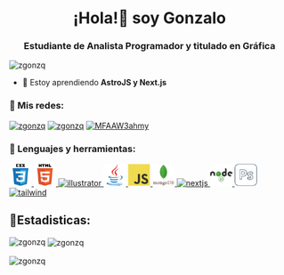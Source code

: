 <h1 align="center">¡Hola!👋 soy Gonzalo</h1>
<h3 align="center">Estudiante de Analista Programador y titulado en Gráfica</h3>

<p align="left"> <img src="https://komarev.com/ghpvc/?username=zgonzq&label=Vistas%20de%20mi%20perfil&color=ff006f&style=flat-square" alt="zgonzq" /> </p>

- 🌱 Estoy aprendiendo **AstroJS y Next.js**

<h3 align="left">🚦 Mis redes:</h3>
<p align="left">
<a href="https://twitter.com/zgonzq" target="blank"><img align="center" src="https://raw.githubusercontent.com/rahuldkjain/github-profile-readme-generator/master/src/images/icons/Social/twitter.svg" alt="zgonzq" height="30" width="40" /></a>
<a href="https://www.youtube.com/c/zgonzq" target="blank"><img align="center" src="https://raw.githubusercontent.com/rahuldkjain/github-profile-readme-generator/master/src/images/icons/Social/youtube.svg" alt="zgonzq" height="30" width="40" /></a>
<a href="https://discord.gg/MFAAW3ahmy" target="blank"><img align="center" src="https://raw.githubusercontent.com/rahuldkjain/github-profile-readme-generator/master/src/images/icons/Social/discord.svg" alt="MFAAW3ahmy" height="30" width="40" /></a>
</p>

<h3 align="left">🔎 Lenguajes y herramientas:</h3>
<p align="left"> <a href="https://www.w3schools.com/css/" target="_blank" rel="noreferrer"> <img src="https://raw.githubusercontent.com/devicons/devicon/master/icons/css3/css3-original-wordmark.svg" alt="css3" width="40" height="40"/> </a> <a href="https://www.w3.org/html/" target="_blank" rel="noreferrer"> <img src="https://raw.githubusercontent.com/devicons/devicon/master/icons/html5/html5-original-wordmark.svg" alt="html5" width="40" height="40"/> </a> <a href="https://www.adobe.com/in/products/illustrator.html" target="_blank" rel="noreferrer"> <img src="https://www.vectorlogo.zone/logos/adobe_illustrator/adobe_illustrator-icon.svg" alt="illustrator" width="40" height="40"/> </a> <a href="https://www.java.com" target="_blank" rel="noreferrer"> <img src="https://raw.githubusercontent.com/devicons/devicon/master/icons/java/java-original.svg" alt="java" width="40" height="40"/> </a> <a href="https://developer.mozilla.org/en-US/docs/Web/JavaScript" target="_blank" rel="noreferrer"> <img src="https://raw.githubusercontent.com/devicons/devicon/master/icons/javascript/javascript-original.svg" alt="javascript" width="40" height="40"/> </a> <a href="https://www.mongodb.com/" target="_blank" rel="noreferrer"> <img src="https://raw.githubusercontent.com/devicons/devicon/master/icons/mongodb/mongodb-original-wordmark.svg" alt="mongodb" width="40" height="40"/> </a> <a href="https://nextjs.org/" target="_blank" rel="noreferrer"> <img src="https://cdn.worldvectorlogo.com/logos/nextjs-2.svg" alt="nextjs" width="40" height="40"/> </a> <a href="https://nodejs.org" target="_blank" rel="noreferrer"> <img src="https://raw.githubusercontent.com/devicons/devicon/master/icons/nodejs/nodejs-original-wordmark.svg" alt="nodejs" width="40" height="40"/> </a> <a href="https://www.photoshop.com/en" target="_blank" rel="noreferrer"> <img src="https://raw.githubusercontent.com/devicons/devicon/master/icons/photoshop/photoshop-line.svg" alt="photoshop" width="40" height="40"/> </a> <a href="https://tailwindcss.com/" target="_blank" rel="noreferrer"> <img src="https://www.vectorlogo.zone/logos/tailwindcss/tailwindcss-icon.svg" alt="tailwind" width="40" height="40"/> </a> </p>

<h2 align="left">🚀Estadisticas:</h2>
<p><img align="left" src="https://github-readme-stats.vercel.app/api/top-langs?username=zgonzq&show_icons=true&theme=dark&title_color=ff006f&text_color=ffffff&locale=es&layout=compact" alt="zgonzq" /></p>

<p>&nbsp;<img align="center" src="https://github-readme-stats.vercel.app/api?username=zgonzq&show_icons=true&theme=dark&title_color=ff0088&locale=es" alt="zgonzq" /></p>

<p><img align="center" src="https://github-readme-streak-stats.herokuapp.com/?user=zgonzq&theme=dark" alt="zgonzq" /></p>
